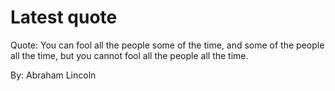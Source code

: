 # Latest quote 

Quote: You can fool all the people some of the time, and some of the people all the time, but you cannot fool all the people all the time. 

By: Abraham Lincoln